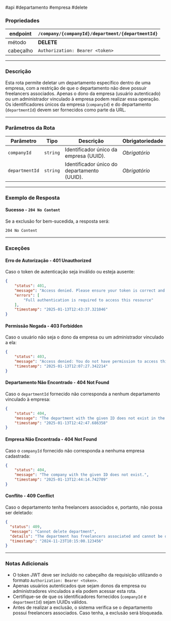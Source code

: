 #api #departamento #empresa #delete

### Propriedades

|endpoint|`/company/{companyId}/department/{departmentId}`|
|---|---|
|método|**DELETE**|
|cabeçalho|`Authorization: Bearer <token>`|

---

### Descrição

Esta rota permite deletar um departamento específico dentro de uma empresa, com a restrição de que o departamento não deve possuir freelancers associados. Apenas o dono da empresa (usuário autenticado) ou um administrador vinculado à empresa podem realizar essa operação. Os identificadores únicos da empresa (`companyId`) e do departamento (`departmentId`) devem ser fornecidos como parte da URL.

---

### Parâmetros da Rota

|**Parâmetro**|**Tipo**|**Descrição**|**Obrigatoriedade**|
|---|---|---|---|
|`companyId`|`string`|Identificador único da empresa (UUID).|_Obrigatório_|
|`departmentId`|`string`|Identificador único do departamento (UUID).|_Obrigatório_|

---

### Exemplo de Resposta

#### Sucesso - `204 No Content`
Se a exclusão for bem-sucedida, a resposta será:
```http
204 No Content
```

---
### Exceções

#### Erro de Autorização - **401 Unauthorized**
Caso o token de autenticação seja inválido ou esteja ausente:
```json
{
	"status": 401,
	"message": "Access denied. Please ensure your token is correct and active.",
	"errors": [
		"Full authentication is required to access this resource"
	],
	"timestamp": "2025-01-13T12:43:37.321046"
}
```

#### Permissão Negada - **403 Forbidden**
Caso o usuário não seja o dono da empresa ou um administrador vinculado a ela:
```json
{
	"status": 403,
	"message": "Access denied: You do not have permission to access this resource.",
	"timestamp": "2025-01-13T12:07:27.342214"
}
```

#### Departamento Não Encontrado - **404 Not Found**
Caso o `departmentId` fornecido não corresponda a nenhum departamento vinculado à empresa:
```json
{
	"status": 404,
	"message": "The department with the given ID does not exist in the specified company.",
	"timestamp": "2025-01-13T12:42:47.686358"
}
```

#### Empresa Não Encontrada - **404 Not Found**
Caso o `companyId` fornecido não corresponda a nenhuma empresa cadastrada:
```json
{
	"status": 404,
	"message": "The company with the given ID does not exist.",
	"timestamp": "2025-01-13T12:44:14.742709"
}
```

#### Conflito - **409 Conflict**
Caso o departamento tenha freelancers associados e, portanto, não possa ser deletado:
```json
{
  "status": 409,
  "message": "Cannot delete department",
  "details": "The department has freelancers associated and cannot be deleted.",
  "timestamp": "2024-11-23T10:15:00.123456"
}
```

---
### Notas Adicionais
- O token JWT deve ser incluído no cabeçalho da requisição utilizando o formato `Authorization: Bearer <token>`.
- Apenas usuários autenticados que sejam donos da empresa ou administradores vinculados a ela podem acessar esta rota.
- Certifique-se de que os identificadores fornecidos (`companyId` e `departmentId`) sejam UUIDs válidos.
- Antes de realizar a exclusão, o sistema verifica se o departamento possui freelancers associados. Caso tenha, a exclusão será bloqueada.